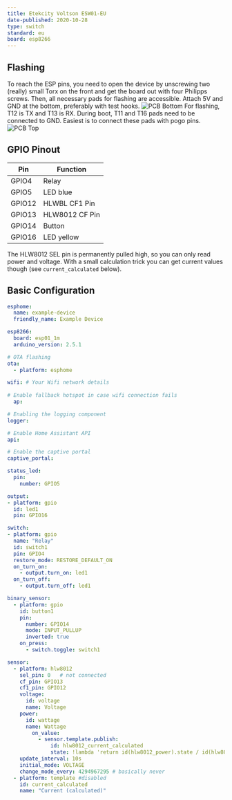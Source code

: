 ```yaml
---
title: Etekcity Voltson ESW01-EU
date-published: 2020-10-28
type: switch
standard: eu
board: esp8266
---
```


## Flashing

To reach the ESP pins, you need to open the device by unscrewing two (really) small Torx on the front and get the board out with four Philipps screws.
Then, all necessary pads for flashing are accessible. Attach 5V and GND at the bottom, preferably with test hooks.
![PCB Bottom](/Etekcity-Voltson-ESW01-EU-PCB-Bottom.jpg "PCB Bottom")
For flashing, T12 is TX and T13 is RX. During boot, T11 and T16 pads need to be connected to GND. Easiest is to connect these pads with pogo pins.
![PCB Top](/Etekcity-Voltson-ESW01-EU-PCB-Top.jpg "PCB Top")

## GPIO Pinout

| Pin    | Function       |
| ------ | -------------- |
| GPIO4  | Relay          |
| GPIO5  | LED blue       |
| GPIO12 | HLWBL CF1 Pin  |
| GPIO13 | HLW8012 CF Pin |
| GPIO14 | Button         |
| GPIO16 | LED yellow     |

The HLW8012 SEL pin is permanently pulled high, so you can only read power and voltage. With a small calculation trick you can get current values though (see `current_calculated` below).

## Basic Configuration

```yaml
esphome:
  name: example-device
  friendly_name: Example Device

esp8266:
  board: esp01_1m    
  arduino_version: 2.5.1

# OTA flashing
ota:
  - platform: esphome

wifi: # Your Wifi network details
  
# Enable fallback hotspot in case wifi connection fails  
  ap:

# Enabling the logging component
logger:

# Enable Home Assistant API
api:

# Enable the captive portal
captive_portal:

status_led:
  pin:
    number: GPIO5

output:
- platform: gpio
  id: led1
  pin: GPIO16

switch:
- platform: gpio
  name: "Relay"
  id: switch1
  pin: GPIO4
  restore_mode: RESTORE_DEFAULT_ON
  on_turn_on:
    - output.turn_on: led1
  on_turn_off:
    - output.turn_off: led1

binary_sensor:
  - platform: gpio
    id: button1
    pin:
      number: GPIO14
      mode: INPUT_PULLUP
      inverted: true
    on_press:
      - switch.toggle: switch1

sensor:
  - platform: hlw8012
    sel_pin: 0   # not connected
    cf_pin: GPIO13
    cf1_pin: GPIO12
    voltage:
      id: voltage
      name: Voltage
    power:
      id: wattage
      name: Wattage
        on_value:
          - sensor.template.publish:
              id: hlw8012_current_calculated
              state: !lambda 'return id(hlw8012_power).state / id(hlw8012_voltage).state;'
    update_interval: 10s
    initial_mode: VOLTAGE
    change_mode_every: 4294967295 # basically never
  - platform: template #disabled
    id: current_calculated
    name: "Current (calculated)"
```
